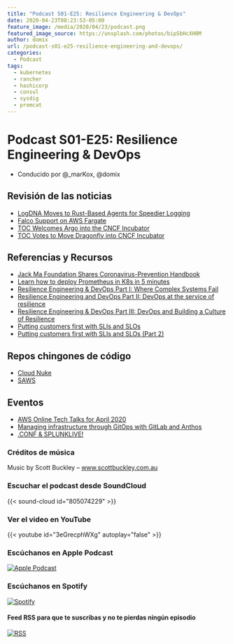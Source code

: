 ```yaml
---
title: "Podcast S01-E25: Resilience Engineering & DevOps"
date: 2020-04-23T08:23:53-05:00
feature_image: /media/2020/04/23/podcast.png
featured_image_source: https://unsplash.com/photos/bipSbHcXH0M
author: domix
url: /podcast-s01-e25-resilience-engineering-and-devops/
categories:
  - Podcast
tags:
  - kubernetes
  - rancher
  - hashicorp
  - consul
  - sysdig
  - promcat
---
```


# Podcast S01-E25: Resilience Engineering & DevOps

- Conducido por @_marKox, @domix

## Revisión de las noticias

- [LogDNA Moves to Rust-Based Agents for Speedier Logging](https://thenewstack.io/logdna-moves-to-rust-based-agents-for-speedier-logging/)
- [Falco Support on AWS Fargate](https://sysdig.com/blog/falco-support-on-aws-fargate/)
- [TOC Welcomes Argo into the CNCF Incubator](https://www.cncf.io/blog/2020/04/07/toc-welcomes-argo-into-the-cncf-incubator/)
- [TOC Votes to Move Dragonfly into CNCF Incubator](https://www.cncf.io/blog/2020/04/09/toc-votes-to-move-dragonfly-into-cncf-incubator/)

## Referencias y Recursos

- [Jack Ma Foundation Shares Coronavirus-Prevention Handbook](https://www.alizila.com/jack-ma-foundation-shares-coronavirus-prevention-handbook/)
- [Learn how to deploy Prometheus in K8s in 5 minutes](https://medium.com/python-for-the-utopian/learn-how-to-deploy-prometheus-in-k8s-in-5-minutes-99562d8a1940)
- [Resilience Engineering & DevOps Part I: Where Complex Systems Fail](https://thechief.io/c/editorial/resilience-engineering-devops-part-i-where-complex-systems-fail/)
- [Resilience Engineering and DevOps Part II: DevOps at the service of resilience](https://thechief.io/c/editorial/resilience-engineering-devops-part-i-where-complex-systems-fail/)
- [Resilience Engineering & DevOps Part III: DevOps and Building a Culture of Resilience](https://thechief.io/c/editorial/resilience-engineering-devops-part-iii-building-culture-resilience/)
- [Putting customers first with SLIs and SLOs](https://medium.com/the-telegraph-engineering/putting-customers-first-with-slis-and-slos-15352f9b6cbc)
- [Putting customers first with SLIs and SLOs (Part 2)](https://medium.com/the-telegraph-engineering/putting-customers-first-with-slis-and-slos-part-2-6b5c2452aecd)

## Repos chingones de código

- [Cloud Nuke](https://github.com/gruntwork-io/cloud-nuke)
- [SAWS](https://github.com/donnemartin/saws)

## Eventos

- [AWS Online Tech Talks for April 2020](https://aws.amazon.com/blogs/aws/aws-online-tech-talks-for-april-2020/)
- [Managing infrastructure through GitOps with GitLab and Anthos](https://about.gitlab.com/webcast/gitops-gitlab-anthos/)
- [.CONF & SPLUNKLIVE!](https://www.splunk.com/en_us/blog/conf-splunklive/going-all-in-on-conf20-why-we-decided-to-go-virtual.html)


### Créditos de música

Music by Scott Buckley – www.scottbuckley.com.au


### Escuchar el podcast desde SoundCloud

{{< sound-cloud id="805074229" >}}


### Ver el video en YouTube

{{< youtube id="3eGrecphWXg" autoplay="false" >}}

### Escúchanos en Apple Podcast

[![Apple Podcast](/US_UK_Apple_Podcasts_Listen_Badge_RGB.svg)](https://podcasts.apple.com/mx/podcast/cloud-native-mx/id1470528646)

### Escúchanos en Spotify

[![Spotify](/spotify-podcast-badge-blk-grn-330x80.png)](https://open.spotify.com/show/4PQyVjzcDQuELxi3aNO86e)


#### Feed RSS para que te suscribas y no te pierdas ningún episodio

[![RSS](/RSS_Feed_Icon.jpg)](http://feeds.soundcloud.com/users/soundcloud:users:393589416/sounds.rss)
